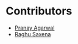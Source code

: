 # Contributors

* [Pranay Agarwal](https://github.com/pranay1208)
* [Raghu Saxena](https://github.com/ckcr4lyf)

